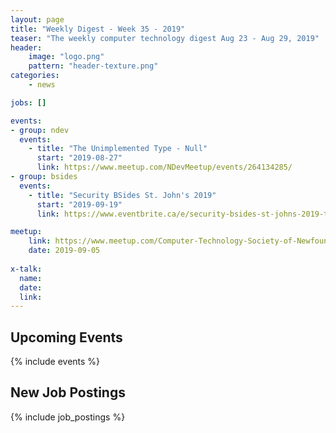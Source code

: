 ```yaml
---
layout: page
title: "Weekly Digest - Week 35 - 2019"
teaser: "The weekly computer technology digest Aug 23 - Aug 29, 2019"
header:
    image: "logo.png"
    pattern: "header-texture.png"
categories:
    - news

jobs: []

events:
- group: ndev
  events:
    - title: "The Unimplemented Type - Null"
      start: "2019-08-27"
      link: https://www.meetup.com/NDevMeetup/events/264134285/
- group: bsides
  events:
    - title: "Security BSides St. John's 2019"
      start: "2019-09-19"
      link: https://www.eventbrite.ca/e/security-bsides-st-johns-2019-tickets-61151396473

meetup:
    link: https://www.meetup.com/Computer-Technology-Society-of-Newfoundland-and-Labrador/events/rpdzmpyzmbhb/
    date: 2019-09-05
  
x-talk:
  name:
  date: 
  link: 
---
```


## Upcoming Events
{% include events %}

## New Job Postings
{% include job_postings %}
